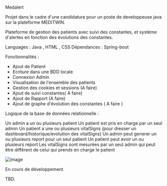 
Medalert

Projet dans le cadre d'une candidature pour un poste de developpeuse java sur la plateforme MEDITWIN. 

Plateforme de gestion des patients avec suivi des constantes, et système d'alertes en fonction des évolutions des constantes. 

Languages : Java , HTML , CSS 
Dépendances : Spring-boot

Fonctionnalités : 

- Ajout de Patient
- Ecriture dans une BDD locale
- Connexion Admin
- Visualisation de l'ensemble des patients
- Gestion des cookies et sessions (A faire) 
- Ajout de suivi constantes( A faire)
- Ajout de Rapport (A faire) 
- Ajout de graphe d'évolution des constantes ( A faire )

Logique de la base de données relationnelle : 



Un admin a un ou plusieurs patient
Un patient est pris en charge par un seul admin
Un patient a une ou plusieurs vitalSigns (pour dresser un dashboard/historique/evolution des vitalSigns)
Un admin peut generer un ou plusieurs report pour un seul patient
Un patient peut avoir un ou plusieurs report
Les vitalSigns sont mesurées par un seul admin qui peut être différent de celui qui prends en charge le patient

![image](https://github.com/user-attachments/assets/318930d2-fd7c-4d08-b0da-bd5d2400bc12)

En cours de développement. 

TBD.
